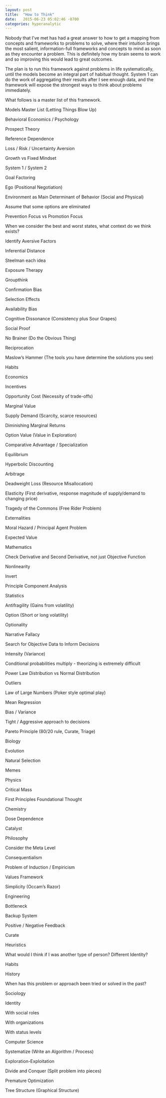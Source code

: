 ```yaml
---
layout: post
title:  "How to Think"
date:   2015-06-23 05:02:46 -0700
categories: hyperanalytic
---
```


<!-- <h2 class='post_title'>How to Think</h2>
<p> -->
Nobody that I’ve met has had a great answer to how to get a mapping from concepts and frameworks to problems to solve, where their intuition brings the most salient, information-full frameworks and concepts to mind as soon as they encounter a problem. This is definitely how my brain seems to work and so improving this would lead to great outcomes.
<!-- </p><p> -->

The plan is to run this framework against problems in life systematically, until the models become an integral part of habitual thought. System 1 can do the work of aggregating their results after I see enough data, and the framework will expose the strongest ways to think about problems immediately.
<!-- </p><p> -->

What follows is a master list of this framework.
<!-- </p><p> -->
<!-- <div class='post_title'> -->

Models Master List (Letting Things Blow Up)
<!-- </p><p> -->



Behavioral Economics / Psychology





Prospect Theory

Reference Dependence

Loss / Risk / Uncertainty Aversion

Growth vs Fixed Mindset

System 1 / System 2

Goal Factoring

Ego (Positional Negotiation)

Environment as Main Determinant of Behavior (Social and Physical)

Assume that some options are eliminated

Prevention Focus vs Promotion Focus

When we consider the best and worst states, what context do we think exists?

Identify Aversive Factors

Inferential Distance

Steelman each idea

Exposure Therapy

Groupthink

Confirmation Bias

Selection Effects

Availability Bias

Cognitive Dissonance (Consistency plus Sour Grapes)

Social Proof

No Brainer (Do the Obvious Thing)

Reciprocation

Maslow’s Hammer (The tools you have determine the solutions you see)

Habits



Economics



Incentives

Opportunity Cost (Necessity of trade-offs)

Marginal Value

Supply Demand (Scarcity, scarce resources)

Diminishing Marginal Returns

Option Value (Value in Exploration)

Comparative Advantage / Specialization

Equilibrium

Hyperbolic Discounting

Arbitrage

Deadweight Loss (Resource Misallocation)

Elasticity (First derivative, response magnitude of supply/demand to changing price)

Tragedy of the Commons (Free Rider Problem)

Externalities

Moral Hazard / Principal Agent Problem

Expected Value





Mathematics



Check Derivative and Second Derivative, not just Objective Function

Nonlinearity

Invert

Principle Component Analysis



Statistics



Antifragility (Gains from volatility)

Option (Short or long volatility)

Optionality

Narrative Fallacy

Search for Objective Data to Inform Decisions

Intensity (Variance)

Conditional probabilities multiply - theorizing is extremely difficult

Power Law Distribution vs Normal Distribution

Outliers

Law of Large Numbers (Poker style optimal play)

Mean Regression

Bias / Variance

Tight / Aggressive approach to decisions

Pareto Principle (80/20 rule, Curate, Triage)



Biology



Evolution

Natural Selection

Memes



Physics



Critical Mass

First Principles Foundational Thought



Chemistry



Dose Dependence

Catalyst



Philosophy



Consider the Meta Level

Consequentialism

Problem of Induction / Empiricism

Values Framework

Simplicity (Occam’s Razor)





Engineering



Bottleneck

Backup System

Positive / Negative Feedback

Curate



Heuristics





What would I think if I was another type of person? Different Identity?

Habits



History



When has this problem or approach been tried or solved in the past?



Sociology



Identity

With social roles

With organizations

With status levels





Computer Science



Systematize (Write an Algorithm / Process)

Exploration-Exploitation

Divide and Conquer (Split problem into pieces)

Premature Optimization

Tree Structure (Graphical Structure)


